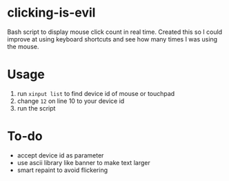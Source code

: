 # clicking-is-evil

Bash script to display mouse click count in real time. Created this so I could improve at using keyboard shortcuts and see how many times I was using the mouse.

# Usage

1. run `xinput list` to find device id of mouse or touchpad
2. change `12` on line 10 to your device id
3. run the script

# To-do
- accept device id as parameter
- use ascii library like banner to make text larger
- smart repaint to avoid flickering
